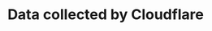 ---
pcx_content_type: navigation
title: Data collected by Cloudflare
external_link: https://www.cloudflare.com/privacypolicy/
weight: 1
_build:
  publishResources: false
  render: never
---